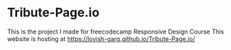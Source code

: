 # Tribute-Page.io
This is the project I made for freecodecamp Responsive Design Course
This website is hosting at https://lovish-garg.github.io/Tribute-Page.io/

